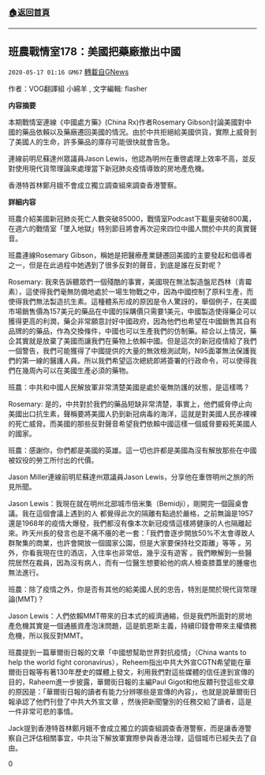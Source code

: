 ###  [:house:返回首頁](https://github.com/ourhimalayas/txt)
---

## 班農戰情室178：美國把藥廠撤出中國
`2020-05-17 01:16 GM67` [轉載自GNews](https://gnews.org/zh-hant/205511/)

作者：VOG翻譯組 小綿羊 , 文字編輯: flasher

**内容摘要**

本期戰情室連線《中國處方藥》(China Rx)作者Rosemary Gibson討論美國對中國的藥品依賴以及藥廠遷回美國的情況。由於中共拒絕給美國供貨，實際上威脅到了美國人的生命，許多藥品的庫存可能很快就會告急。

連線前明尼蘇達州眾議員Jason Lewis，他認為明州在重啓處理上效率不高，並反對使用現代貨幣理論來處理當下新冠肺炎疫情導致的房地產危機。

香港特首林鄭月娥不會成立獨立調查組來調查香港警察。

**詳細内容**

班農介紹美國新冠肺炎死亡人數突破85000，戰情室Podcast下載量突破800萬，在週六的戰情室「墜入地獄」特別節目將會再次迎來四位中國人關於中共的真實聲音。

班農連線Rosemary Gibson，稱她是把醫療產業鏈遷回美國的主要發起和倡導者之一，但是在此過程中她遇到了很多反對的聲音，到底是誰在反對呢？

Rosemary: 我來告訴聽眾們一個殘酷的事實，美國現在無法製造盤尼西林（青霉素），這使得我們毫無防備地處於一場生物戰之中，因為中國控制了原料生產，而使得我們無法製造抗生素。這種體系形成的原因是令人驚訝的，舉個例子，在美國市場銷售價為157美元的藥品在中國的採購價只需要1美元，中國製造使得藥企可以獲得更高的利潤，藥企非常願意討好中國政府，因為他們也希望在中國銷售其自有品牌的的藥品，作為交換條件，中國也可以生產我們的仿制藥。綜合以上情況，藥企其實就是放棄了美國而讓我們在藥物上依賴中國。但是這次的新冠疫情給了我們一個警告，我們可能獲得了中國提供的大量的無效檢測試劑，N95面罩無法保護我們的第一線的醫護人員。所以我們希望這次總統即將簽署的行政命令，可以使得我們在幾周內可以在美國生產必須的藥物。

班農：中共和中國人民解放軍非常清楚美國是處於毫無防護的狀態，是這樣嗎？

Rosemary: 是的，中共對於我們的藥品短缺非常清楚，事實上，他們威脅停止向美國出口抗生素，聲稱要將美國人扔到新冠病毒的海洋，這就是對美國人民赤裸裸的死亡威脅。而美國的那些反對聲音希望我們依賴中國這樣一個威脅要殺死美國人的國家。

班農：感謝你，你們都是美國的英雄。這一切也許都是美國為沒有解放那些在中國被奴役的勞工所付出的代價。

Jason Miller連線前明尼蘇達州眾議員Jason Lewis，分享他在重啓明州之旅的所見所聞。

Jason Lewis：我現在就在明州北部城市倍米集（Bemidji），剛開完一個圓桌會議。我在這個會議上遇到的人 都覺得此次的隔離有點過於嚴格，之前無論是1957還是1968年的疫情大爆發，我們都沒有像本次新冠疫情這樣將健康的人也隔離起來。昨天州長的發言也是不痛不癢的老一套：「我們會逐步開放50%不太會導致人群聚集的商業，也許會開放一個國家公園，但是大家要保持社交距離」等等 。另外，你看我現在住的酒店，入住率也非常低，幾乎沒有遊客 。我們瞭解到一些醫院居然在裁員，因為沒有病人，而有一位醫生想要給他的病人檢查膝蓋里的腫瘤也無法進行。

班農：除了疫情之外，你是否有其他的給美國人民的忠告，特別是關於現代貨幣理論(MMT)？

Jason Lewis：人們依賴MMT帶來的日本式的經濟通縮，但是我們所面對的房地產危機其實是一個通脹資產泡沫問題，這是凱恩斯主義，持續印錢會帶來主權債務危機，所以我反對MMT。

班農提到一篇華爾街日報的文章「中國想幫助世界對抗疫情」（China wants to help the world fight coronavirus），Reheem指出中共大外宣CGTN希望能在華爾街日報等有著130年歷史的媒體上發文，利用我們對這些媒體的信任達到宣傳的目的，Raheem進一步披露，華爾街日報的主編Paul Gigot和他反饋刊登這些文章的原因是：「華爾街日報的讀者有能力分辨哪些是宣傳的內容」，也就是說華爾街日報承認了他們刊登了中共大外宣文章 ，然後把新聞鑒別的任務交給了讀者，這是一件非常可悲的事情。

Jack提到香港特首林鄭月娥不會成立獨立的調查組調查香港警察，而是讓香港警察自己評估相關事宜，中共治下解放軍實際參與香港治理，這個城市已經失去了自由。

0
